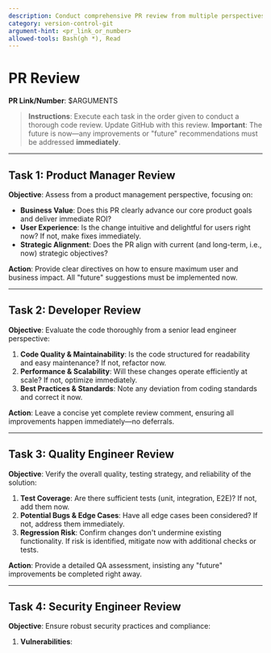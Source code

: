```yaml
---
description: Conduct comprehensive PR review from multiple perspectives (PM, Developer, QA, Security)
category: version-control-git
argument-hint: <pr_link_or_number>
allowed-tools: Bash(gh *), Read
---
```


# PR Review

**PR Link/Number**: $ARGUMENTS

> **Instructions**: Execute each task in the order given to conduct a thorough code review.  Update GitHub with this review.
> **Important**: The future is now—any improvements or "future" recommendations must be addressed **immediately**.

---

## Task 1: Product Manager Review

**Objective**: Assess from a product management perspective, focusing on:
- **Business Value**: Does this PR clearly advance our core product goals and deliver immediate ROI?
- **User Experience**: Is the change intuitive and delightful for users right now? If not, make fixes immediately.
- **Strategic Alignment**: Does the PR align with current (and long-term, i.e., now) strategic objectives?

**Action**: Provide clear directives on how to ensure maximum user and business impact. All "future" suggestions must be implemented now.

---

## Task 2: Developer Review

**Objective**: Evaluate the code thoroughly from a senior lead engineer perspective:
1. **Code Quality & Maintainability**: Is the code structured for readability and easy maintenance? If not, refactor now.
2. **Performance & Scalability**: Will these changes operate efficiently at scale? If not, optimize immediately.
3. **Best Practices & Standards**: Note any deviation from coding standards and correct it now.

**Action**: Leave a concise yet complete review comment, ensuring all improvements happen immediately—no deferrals.

---

## Task 3: Quality Engineer Review

**Objective**: Verify the overall quality, testing strategy, and reliability of the solution:
1. **Test Coverage**: Are there sufficient tests (unit, integration, E2E)? If not, add them now.
2. **Potential Bugs & Edge Cases**: Have all edge cases been considered? If not, address them immediately.
3. **Regression Risk**: Confirm changes don't undermine existing functionality. If risk is identified, mitigate now with additional checks or tests.

**Action**: Provide a detailed QA assessment, insisting any "future" improvements be completed right away.

---

## Task 4: Security Engineer Review

**Objective**: Ensure robust security practices and compliance:
1. **Vulnerabilities**:
